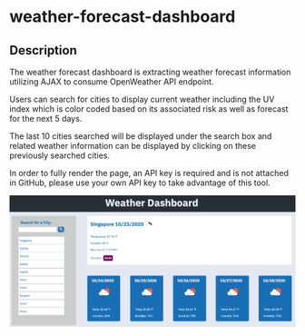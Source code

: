 # weather-forecast-dashboard

## Description

The weather forecast dashboard is extracting weather forecast information utilizing AJAX to consume OpenWeather API endpoint.

Users can search for cities to display current weather including the UV index which is color coded based on its associated risk as well as forecast for the next 5 days.

The last 10 cities searched will be displayed under the search box and related weather information can be displayed by clicking on these previously searched cities.

In order to fully render the page, an API key is required and is not attached in GitHub, please use your own API key to take advantage of this tool.

![](dashboard.png)
